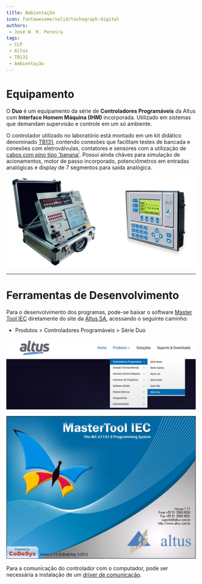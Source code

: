 ```yaml
---
title: Ambientação
icon: fontawesome/solid/tachograph-digital
authors:
 - José W. R. Pereira
tags:
 - CLP
 - Altus
 - TB131
 - Ambientação
---
```


# Equipamento

O **Duo** é um equipamento da série de **Controladores Programáveis** da Altus com **Interface Homem Máquina (IHM)** incorporada. Utilizado em sistemas que demandam supervisão e controle em um só ambiente. 

O controlador utilizado no laboratório está montado em um kit didático denominado [TB131](https://www.altus.com.br/produto/15/kit-didatico), contendo conexões que facilitam testes de bancada e conexões com eletroválvulas, contatores e sensores com a utilização de [cabos com pino tipo 'banana'](https://www.ryndackcomponentes.com.br/conectores-e-chaves/outros-conectores/pinos-e-bornes-banana-garras-jacare-e-pontas-de-prova/pinos-banana.html). Possui ainda cháves para simulação de acionamentos, motor de passo incorporado, potenciômetros em entradas analógicas e display de 7 segmentos para saída analógica. 


![TB131-CLP-DUO](img/lab0-tb131-duo.png)

---

# Ferramentas de Desenvolvimento

Para o desenvolvimento dos programas, pode-se baixar o software [Master Tool IEC](https://www.altus.com.br/suporte/download/baixararquivo/BgYB/2) diretamente do site da [Altus SA](https://www.altus.com.br/produto/11/clp-duo), acessando o seguinte caminho:

- Produtos > Controladores Programáveis > Série Duo

![Produtos](img/lab0-caminho_material.png)

![MasterToolIEC](img/lab0-master_tool_iec.png)

Para a comunicação do controlador com o computador, pode ser necessária a instalação de um [driver de comunicação](driver/PL23XX_Prolific_DriverInstaller_v408.zip).
